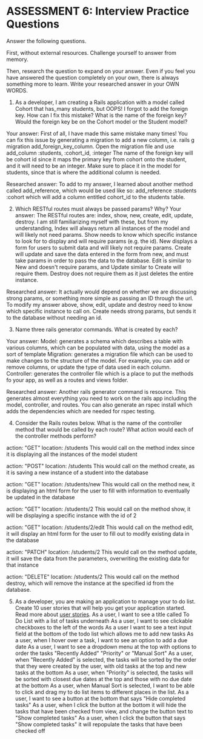 # ASSESSMENT 6: Interview Practice Questions

Answer the following questions.

First, without external resources. Challenge yourself to answer from memory.

Then, research the question to expand on your answer. Even if you feel you have answered the question completely on your own, there is always something more to learn. Write your researched answer in your OWN WORDS.

1. As a developer, I am creating a Rails application with a model called Cohort that has_many students, but OOPS! I forgot to add the foreign key. How can I fix this mistake? What is the name of the foreign key? Would the foreign key be on the Cohort model or the Student model?

Your answer: First of all, I have made this same mistake many times! You can fix this issue by generating a migration to add a new column, i.e. rails g migration add_foreign_key_column. Open the migration file and use add_column :students, :cohort_id, :integer
The name of the foreign key will be cohort id since it maps the primary key from cohort onto the student, and it will need to be an integer. Make sure to place it in the model for students, since that is where the additional column is needed. 

Researched answer: To add to my answer, I learned about another method called add_reference, which would be used like so: add_reference :students :cohort which will add a column entitled cohort_id to the students table.

2. Which RESTful routes must always be passed params? Why? 
Your answer: The RESTful routes are: index, show, new, create, edit, update, destroy. I am still familiarizing myself with these, but from my understanding, Index will always return all instances of the model and will likely not need params. Show needs to know which specific instance to look for to display and will require params (e.g. the id). New displays a form for users to submit data and will likely not require params. Create will update and save the data entered in the form from new, and must take params in order to pass the data to the database. Edit is similar to New and doesn't require params, and Update similar to Create will require them. Destroy does not require them as it just deletes the entire instance.


Researched answer:  It actually would depend on whether we are discussing strong params, or something more simple as passing an ID through the url. To modify my answer above, show, edit, update and destroy need to know which specific instance to call on. Create needs strong params, but sends it to the database without needing an id.

3. Name three rails generator commands. What is created by each?

Your answer: 
Model: generates a schema which describes a table with various columns, which can be populated with data, using the model as a sort of template
Migration: generates a migration file which can be used to make changes to the structure of the model. For example, you can add or remove columns, or update the type of data used in each column.
Controller: generates the controller file which is a place to put the methods fo your app, as well as a routes and views folder.

Researched answer: Another rails generator command is resource. This generates almost everything you need to work on the rails app including the model, controller, and routes. You can also generate an rspec install which adds the dependencies which are needed for rspec testing.

4. Consider the Rails routes below. What is the name of the controller method that would be called by each route? What action would each of the controller methods perform?

action: "GET" location: /students
This would call on the method index since it is displaying all the instances of the model student

action: "POST" location: /students
This would call on the method create, as it is saving a new instance of a student into the database

action: "GET" location: /students/new
This would call on the method new, it is displaying an html form for the user to fill with information to eventually be updated in the database

action: "GET" location: /students/2
This would call on the method show, it will be displaying a specific instance with the id of 2

action: "GET" location: /students/2/edit
This would call on the method edit, it will display an html form for the user to fill out to modify existing data in the database

action: "PATCH" location: /students/2
This would call on the method update, it will save the data from the parameters, overwriting the existing data for that instance

action: "DELETE" location: /students/2
This would call on the method destroy, which will remove the instance at the specified id from the database.

5. As a developer, you are making an application to manage your to do list. Create 10 user stories that will help you get your application started. Read more about [user stories](https://www.atlassian.com/agile/project-management/user-stories).
As a user, I want to see a title called To Do List with a list of tasks underneath
As a user, I want to see clickable checkboxes to the left of the words
As a user I want to see a text input field at the bottom of the todo list which allows me to add new tasks
As a user, when I hover over a task, I want to see an option to add a due date
As a user, I want to see a dropdown menu at the top with options to order the tasks "Recently Added" "Priority" or "Manual Sort"
As a user, when "Recently Added" is selected, the tasks will be sorted by the order that they were created by the user, with old tasks at the top and new tasks at the bottom
As a user, when "Priority" is selected, the tasks will be sorted with closest due dates at the top and those with no due date at the bottom
As a user, when Manual Sort is selected, I want to be able to click and drag my to do list items to different places in the list.
As a user, I want to see a button at the bottom that says "Hide completed tasks"
As a user, when I click the button at the bottom it will hide the tasks that have been checked from view, and change the button text to "Show completed tasks"
As a user, when I click the button that says "Show completed tasks" it will repopulate the tasks that have been checked off